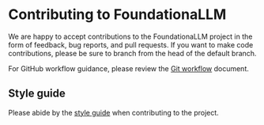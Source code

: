 # Contributing to FoundationaLLM

We are happy to accept contributions to the FoundationaLLM project in the form of feedback, bug reports, and pull requests. If you want to make code contributions, please be sure to branch from the head of the default branch.

For GitHub workflow guidance, please review the [Git workflow](./git-workflow.md) document.

## Style guide

Please abide by the [style guide](./style-guide.md) when contributing to the project.
